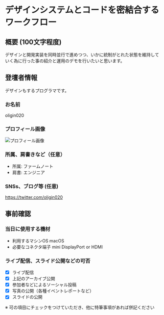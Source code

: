 # デザインシステムとコードを密結合するワークフロー

## 概要 (100文字程度)

デザインと開発実装を同時並行で進めつつ、いかに統制がとれた状態を維持していく為に行った事の紹介と運用のデモを行いたいと思います。

## 登壇者情報
デザインもするプログラマです。

### お名前 

oligin020

### プロフィール画像

![プロフィール画像](https://drive.google.com/file/d/0B0SJGfsl2ORsR29aMXJOYjlJNjg/view?usp=sharing)

### 所属、肩書きなど（任意）

- 所属: ファームノート
- 肩書: エンジニア

### SNSs、ブログ等 (任意)
https://twitter.com/oligin020

## 事前確認

### 当日に使用する機材

- 利用するマシンOS macOS
- 必要なコネクタ端子 mini DisplayPort or HDMI

### ライブ配信、スライド公開などの可否

- [x] ライブ配信
- [x] 上記のアーカイブ公開
- [x] 参加者などによるソーシャル投稿
- [x] 写真の公開（各種イベントレポートなど）
- [x] スライドの公開

※ 可の項目にチェックをつけていただき、他に特筆事項があれば併記ください
